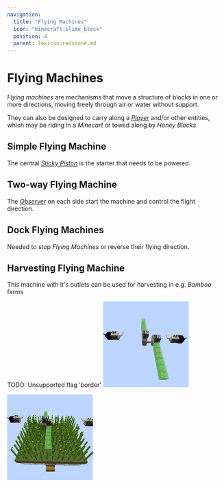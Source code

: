 ```yaml
---
navigation:
  title: "Flying Machines"
  icon: "minecraft:slime_block"
  position: 4
  parent: lexicon:redstone.md
---
```


# Flying Machines

*Flying machines* are mechanisms that move a structure of blocks in one or more directions, moving freely through air or water without support. 

They can also be designed to carry along a [*Player*](../creatures/human-player.md) and/or other entities, which may be riding in a *Minecart* or towed along by *Honey Blocks*.

## Simple Flying Machine

<GameScene interactive={true} zoom={2}>
  <Block x="1" y="0" z="0" id="minecraft:redstone_block" />
  <Block x="4" y="0" z="0" id="minecraft:redstone_block" />
  <Block x="0" y="1" z="0" id="minecraft:piston"p:facing="south" />
  <Block x="1" y="1" z="0" id="minecraft:slime_block" />
  <Block x="2" y="1" z="0" id="minecraft:sticky_piston"p:facing="north" />
  <Block x="3" y="1" z="0" id="minecraft:piston"p:facing="south" />
  <Block x="4" y="1" z="0" id="minecraft:slime_block" />
</GameScene>

The central [*Sticky Piston*](./redstone_components.md#piston) is the starter that needs to be powered.

## Two-way Flying Machine

<GameScene interactive={true} zoom={2}>
  <Block x="1" y="0" z="0" id="minecraft:observer"p:facing="up" />
  <Block x="0" y="0" z="1" id="minecraft:observer"p:facing="up" />
  <Block x="0" y="1" z="0" id="minecraft:sticky_piston"p:facing="south" />
  <Block x="1" y="1" z="0" id="minecraft:slime_block" />
  <Block x="0" y="1" z="1" id="minecraft:slime_block" />
  <Block x="1" y="1" z="1" id="minecraft:sticky_piston"p:facing="north" />
</GameScene>

The [*Observer*](./redstone_components.md#observer) on each side start the machine and control the flight direction.

## Dock Flying Machines

<GameScene interactive={true} zoom={2}>
  <Block x="0" y="0" z="0" id="minecraft:iron_trapdoor"p:facing="north" p:half="bottom" />
  <Block x="1" y="0" z="0" id="minecraft:repeater"p:facing="south" p:delay="2" />
  <Block x="2" y="0" z="0" id="minecraft:redstone_wire"p:north="side" p:south="side" />
  <Block x="1" y="1" z="0" id="minecraft:observer"p:facing="north" />
  <Block x="2" y="1" z="0" id="minecraft:obsidian" />
  <Block x="3" y="1" z="0" id="minecraft:lever"p:face="wall" p:facing="south" />
</GameScene>

Needed to stop *Flying Machines* or reverse their flying direction.

## Harvesting Flying Machine

<GameScene interactive={true} zoom={2}>
  <Block x="1" y="0" z="9" id="minecraft:observer"p:facing="up" />
  <Block x="0" y="0" z="10" id="minecraft:observer"p:facing="up" />
  <Block x="1" y="1" z="0" id="minecraft:slime_block" />
  <Block x="1" y="1" z="1" id="minecraft:slime_block" />
  <Block x="1" y="1" z="2" id="minecraft:slime_block" />
  <Block x="1" y="1" z="3" id="minecraft:slime_block" />
  <Block x="1" y="1" z="4" id="minecraft:slime_block" />
  <Block x="1" y="1" z="5" id="minecraft:slime_block" />
  <Block x="1" y="1" z="6" id="minecraft:slime_block" />
  <Block x="1" y="1" z="7" id="minecraft:slime_block" />
  <Block x="1" y="1" z="8" id="minecraft:slime_block" />
  <Block x="0" y="1" z="9" id="minecraft:sticky_piston"p:facing="south" />
  <Block x="1" y="1" z="9" id="minecraft:slime_block" />
  <Block x="0" y="1" z="10" id="minecraft:slime_block" />
  <Block x="1" y="1" z="10" id="minecraft:sticky_piston"p:facing="north" />
  <Block x="0" y="1" z="11" id="minecraft:slime_block" />
  <Block x="0" y="1" z="12" id="minecraft:slime_block" />
  <Block x="0" y="1" z="13" id="minecraft:slime_block" />
  <Block x="0" y="1" z="14" id="minecraft:slime_block" />
  <Block x="0" y="1" z="15" id="minecraft:slime_block" />
  <Block x="0" y="1" z="16" id="minecraft:slime_block" />
  <Block x="0" y="1" z="17" id="minecraft:slime_block" />
  <Block x="0" y="1" z="18" id="minecraft:slime_block" />
  <Block x="0" y="1" z="19" id="minecraft:slime_block" />
</GameScene>

This machine with it's outlets can be used for harvesting in e.g. *Bamboo* farms



TODO: Unsupported flag 'border'
![](flying_machine_harvester.png)

![](flying_machine_bamboo_farm_1.png)

